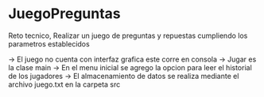 # JuegoPreguntas
Reto tecnico, Realizar un juego de preguntas y repuestas cumpliendo los parametros establecidos

-> El juego no cuenta con interfaz grafica este corre en consola
-> Jugar es la clase main
-> En el menu inicial se agrego la opcion para leer el historial de los jugadores 
-> El almacenamiento de datos se realiza mediante el archivo juego.txt en la carpeta src

